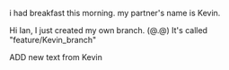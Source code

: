 i had breakfast this morning. my partner's name is Kevin.

Hi Ian, I just created my own branch. (@.@) It's called "feature/Kevin_branch"

ADD new text from Kevin 
